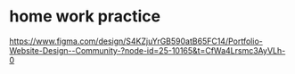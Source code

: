 # home work practice 
https://www.figma.com/design/S4KZjuYrGB590atB65FC14/Portfolio-Website-Design--Community-?node-id=25-10165&t=CfWa4Lrsmc3AyVLh-0